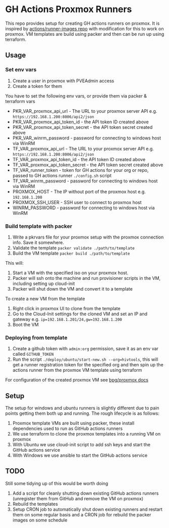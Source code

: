 # GH Actions Proxmox Runners

This repo provides setup for creating GH actions runners on proxmox. It is inspired by [actions/runner-images repo](https://github.com/actions/runner-images) with modification for this to work on proxmox. VM templates are build using packer and then can be run up using terraform.

## Usage

### Set env vars

1. Create a user in proxmox with PVEAdmin access
1. Create a token for them

You have to set the following env vars, or provide them via packer & terraform vars
* PKR_VAR_proxmox_api_url - The URL to your proxmox server API e.g. `https://192.168.1.200:8006/api2/json`
* PKR_VAR_proxmox_api_token_id - the API token ID created above
* PKR_VAR_proxmox_api_token_secret - the API token secret created above
* PKR_VAR_winrm_password - password for connecting to windows host via WinRM
* TF_VAR_proxmox_api_url - The URL to your proxmox server API e.g. `https://192.168.1.200:8006/api2/json`
* TF_VAR_proxmox_api_token_id - the API token ID created above
* TF_VAR_proxmox_api_token_secret - the API token secret created above
* TF_VAR_runner_token - token for GH actions for your org or repo, passed to GH actions runner `./config.sh` script
* TF_VAR_winrm_password - password for connecting to windows host via WinRM
* PROXMOX_HOST - The IP without port of the proxmox host e.g. `192.168.1.200`
* PROXMOX_SSH_USER - SSH user to connect to proxmox host
* WINRM_PASSWORD - password for connecting to windows host via WinRM

### Build template with packer

1. Write a pkrvars file for your proxmox setup with the proxmox connection info. Save it somewhere.
1. Validate the template `packer validate ./path/to/template`
1. Build the VM template `packer build ./path/to/template`

This will:
1. Start a VM with the specified iso on your proxmox host.
1. Packer will ssh onto the machine and run provisioner scripts in the VM, including setting up cloud-init
1. Packer will shut down the VM and convert it to a template

To create a new VM from the template
1. Right click in proxmox UI to clone from the template
1. Go to the Cloud-Init settings for the cloned VM and set an IP and gateway e.g. `ip=192.168.1.201/24,gw=192.168.1.200`
1. Boot the VM

### Deploying from template

1. Create a github token with `admin:org` permission, save it as an env var called `GITHUB_TOKEN`
1. Run the script `./deploy/ubuntu/start-new.sh --org=hivtools`, this will get a runner registration token for the specified org and then spin up the actions runner from the proxmox VM template using terraform

For configuration of the created proxmox VM see [bpg/proxmox docs](https://registry.terraform.io/providers/bpg/proxmox/latest/docs/resources/virtual_environment_vm)

## Setup

The setup for windows and ubuntu runners is slightly different due to pain points getting them both up and running. The rough lifecycle is as follows:

1. Proxmox template VMs are built using packer, these install dependencies used to run as GitHub actions runners
2. We use terraform to clone the proxmox templates into a running VM on proxmox
3. With Ubuntu we use cloud-init script to add ssh keys and start the GitHub actions service
4. With Windows we use ansible to start the GitHub actions service

## TODO

Still some tidying up of this would be worth doing

1. Add a script for cleanly shutting down existing GitHub actions runners (unregister them from GitHub and remove the VM on proxmox)
2. Rebuild the templates
3. Setup CRON job to automatically shut down existing runners and restart them on some regular basis and a CRON job for rebuild the packer images on some schedule
